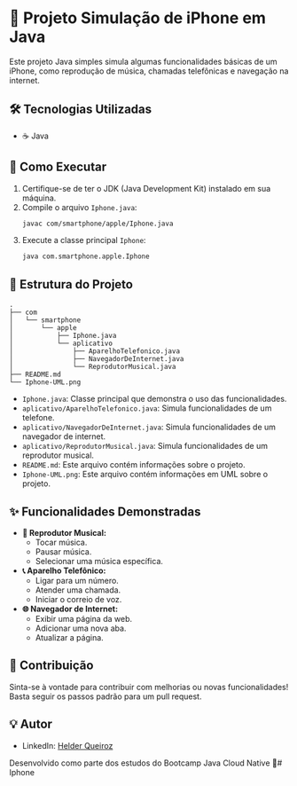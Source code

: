 ﻿# 📱 Projeto Simulação de iPhone em Java

Este projeto Java simples simula algumas funcionalidades básicas de um iPhone, como reprodução de música, chamadas telefônicas e navegação na internet.

## 🛠️ Tecnologias Utilizadas

* ☕ Java

## 🚀 Como Executar

1.  Certifique-se de ter o JDK (Java Development Kit) instalado em sua máquina.
2.  Compile o arquivo `Iphone.java`:
    ```bash
    javac com/smartphone/apple/Iphone.java
    ```
3.  Execute a classe principal `Iphone`:
    ```bash
    java com.smartphone.apple.Iphone
    ```

## 📂 Estrutura do Projeto

```
.
├── com
│   └── smartphone
│       └── apple
│           ├── Iphone.java
│           └── aplicativo
│               ├── AparelhoTelefonico.java
│               ├── NavegadorDeInternet.java
│               └── ReprodutorMusical.java
├── README.md
└── Iphone-UML.png
```


* `Iphone.java`: Classe principal que demonstra o uso das funcionalidades.
* `aplicativo/AparelhoTelefonico.java`: Simula funcionalidades de um telefone.
* `aplicativo/NavegadorDeInternet.java`: Simula funcionalidades de um navegador de internet.
* `aplicativo/ReprodutorMusical.java`: Simula funcionalidades de um reprodutor musical.
* `README.md`: Este arquivo contém informações sobre o projeto.
* `Iphone-UML.png`: Este arquivo contém informações em UML sobre o projeto.

## ✨ Funcionalidades Demonstradas

* **🎵 Reprodutor Musical:**
    * Tocar música.
    * Pausar música.
    * Selecionar uma música específica.
* **📞 Aparelho Telefônico:**
    * Ligar para um número.
    * Atender uma chamada.
    * Iniciar o correio de voz.
* **🌐 Navegador de Internet:**
    * Exibir uma página da web.
    * Adicionar uma nova aba.
    * Atualizar a página.

## 🤝 Contribuição

Sinta-se à vontade para contribuir com melhorias ou novas funcionalidades! Basta seguir os passos padrão para um pull request.

## 💡 Autor
- LinkedIn: [Helder Queiroz](https://www.linkedin.com/in/helder-queiroz-dev/)

Desenvolvido como parte dos estudos do Bootcamp Java Cloud Native 🚀# Iphone
